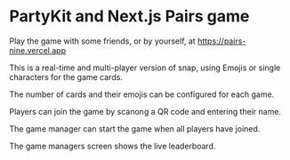 # PartyKit and Next.js Pairs game

Play the game with some friends, or by yourself, at https://pairs-nine.vercel.app

This is a real-time and multi-player version of snap, using Emojis or single characters for the game cards.

The number of cards and their emojis can be configured for each game.

Players can join the game by scanong a QR code and entering their name.

The game manager can start the game when all players have joined.

The game managers screen shows the live leaderboard.
